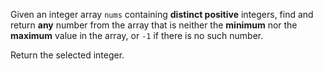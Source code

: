 Given an integer array `nums` containing **distinct positive** integers, find and return **any** number from the array that is neither the **minimum** nor the **maximum** value in the array, or `-1` if there is no such number.

Return the selected integer.